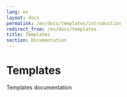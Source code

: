 ```yaml
---
lang: en
layout: docs
permalink: /en/docs/templates/introduction
redirect_from: /en/docs/templates
title: Templates
section: Documentation
---
```


# Templates

Templates documentation
